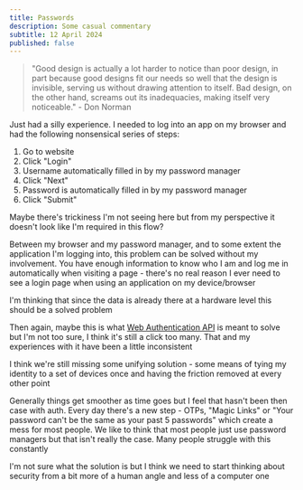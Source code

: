 ```yaml
---
title: Passwords
description: Some casual commentary
subtitle: 12 April 2024
published: false
---
```


> "Good design is actually a lot harder to notice than poor design, in part because good designs fit our needs so well that the design is invisible, serving us without drawing attention to itself. Bad design, on the other hand, screams out its inadequacies, making itself very noticeable." - Don Norman

Just had a silly experience. I needed to log into an app on my browser and had the following nonsensical series of steps:

1. Go to website
2. Click "Login"
3. Username automatically filled in by my password manager
4. Click "Next"
5. Password is automatically filled in by my password manager
6. Click "Submit"

Maybe there's trickiness I'm not seeing here but from my perspective it doesn't look like I'm required in this flow?

Between my browser and my password manager, and to some extent the application I'm logging into, this problem can be solved without my involvement. You have enough information to know who I am and log me in automatically when visiting a page - there's no real reason I ever need to see a login page when using an application on my device/browser

I'm thinking that since the data is already there at a hardware level this should be a solved problem

Then again, maybe this is what [Web Authentication API](https://developer.mozilla.org/en-US/docs/Web/API/Web_Authentication_API) is meant to solve but I'm not too sure, I think it's still a click too many. That and my experiences with it have been a little inconsistent

I think we're still missing some unifying solution - some means of tying my identity to a set of devices once and having the friction removed at every other point

Generally things get smoother as time goes but I feel that hasn't been then case with auth. Every day there's a new step - OTPs, "Magic Links" or "Your password can't be the same as your past 5 passwords" which create a mess for most people. We like to think that most people just use password managers but that isn't really the case. Many people struggle with this constantly

I'm not sure what the solution is but I think we need to start thinking about security from a bit more of a human angle and less of a computer one